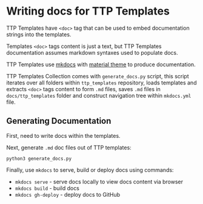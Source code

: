 # Writing docs for TTP Templates

TTP Templates have `<doc>` tag that can be used to embed documentation strings into the templates.

Templates `<doc>` tags content is just a text, but TTP Templates documentation assumes markdown
syntaxes used to populate docs.

TTP Templates use [mkdocs](https://www.mkdocs.org) with [material theme](https://squidfunk.github.io/mkdocs-material/) 
to produce documentation. 

TTP Templates Collection comes with `generate_docs.py` script, this script iterates over all
folders within `ttp_templates` repository, loads templates and extracts `<doc>` tags content
to form `.md` files, saves `.md` files in `docs/ttp_templates` folder and construct navigation tree 
within `mkdocs.yml` file.

## Generating Documentation

First, need to write docs within the templates.

Next, generate `.md` doc files out of TTP templates:

```
python3 generate_docs.py
```

Finally, use `mkdocs` to serve, build or deploy docs using commands:

* `mkdocs serve` - serve docs locally to view docs content via browser
* `mkdocs build` - build docs
* `mkdocs gh-deploy` - deploy docs to GitHub